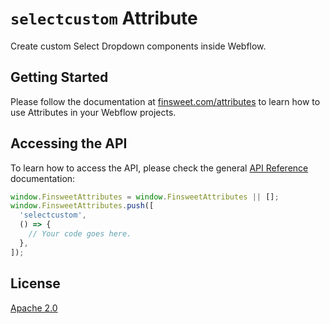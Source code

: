 # `selectcustom` Attribute

Create custom Select Dropdown components inside Webflow.

## Getting Started

Please follow the documentation at [finsweet.com/attributes](https://www.finsweet.com/attributes) to learn how to use Attributes in your Webflow projects.

## Accessing the API

To learn how to access the API, please check the general [API Reference](../attributes/README.md#api-reference) documentation:

```javascript
window.FinsweetAttributes = window.FinsweetAttributes || [];
window.FinsweetAttributes.push([
  'selectcustom',
  () => {
    // Your code goes here.
  },
]);
```

## License

[Apache 2.0](../../LICENSE.md)
